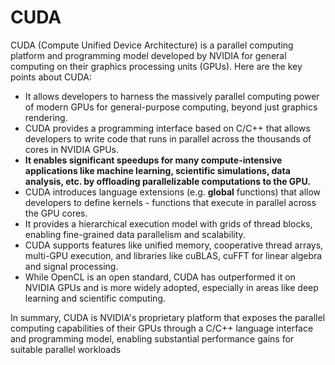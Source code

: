 # CUDA

CUDA (Compute Unified Device Architecture) is a parallel computing platform and programming model developed by NVIDIA for general computing on their graphics processing units (GPUs). Here are the key points about CUDA:

* It allows developers to harness the massively parallel computing power of modern GPUs for general-purpose computing, beyond just graphics rendering.
* CUDA provides a programming interface based on C/C++ that allows developers to write code that runs in parallel across the thousands of cores in NVIDIA GPUs.
* **It enables significant speedups for many compute-intensive applications like machine learning, scientific simulations, data analysis, etc. by offloading parallelizable computations to the GPU.**
* CUDA introduces language extensions (e.g. **global** functions) that allow developers to define kernels - functions that execute in parallel across the GPU cores.
* It provides a hierarchical execution model with grids of thread blocks, enabling fine-grained data parallelism and scalability.
* CUDA supports features like unified memory, cooperative thread arrays, multi-GPU execution, and libraries like cuBLAS, cuFFT for linear algebra and signal processing.
* While OpenCL is an open standard, CUDA has outperformed it on NVIDIA GPUs and is more widely adopted, especially in areas like deep learning and scientific computing.

In summary, CUDA is NVIDIA's proprietary platform that exposes the parallel computing capabilities of their GPUs through a C/C++ language interface and programming model, enabling substantial performance gains for suitable parallel workloads
